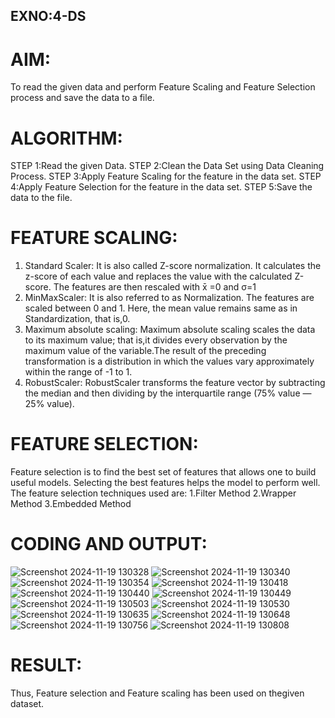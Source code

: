 ## EXNO:4-DS
# AIM:
To read the given data and perform Feature Scaling and Feature Selection process and save the
data to a file.

# ALGORITHM:
STEP 1:Read the given Data.
STEP 2:Clean the Data Set using Data Cleaning Process.
STEP 3:Apply Feature Scaling for the feature in the data set.
STEP 4:Apply Feature Selection for the feature in the data set.
STEP 5:Save the data to the file.

# FEATURE SCALING:
1. Standard Scaler: It is also called Z-score normalization. It calculates the z-score of each value and replaces the value with the calculated Z-score. The features are then rescaled with x̄ =0 and σ=1
2. MinMaxScaler: It is also referred to as Normalization. The features are scaled between 0 and 1. Here, the mean value remains same as in Standardization, that is,0.
3. Maximum absolute scaling: Maximum absolute scaling scales the data to its maximum value; that is,it divides every observation by the maximum value of the variable.The result of the preceding transformation is a distribution in which the values vary approximately within the range of -1 to 1.
4. RobustScaler: RobustScaler transforms the feature vector by subtracting the median and then dividing by the interquartile range (75% value — 25% value).

# FEATURE SELECTION:
Feature selection is to find the best set of features that allows one to build useful models. Selecting the best features helps the model to perform well.
The feature selection techniques used are:
1.Filter Method
2.Wrapper Method
3.Embedded Method

# CODING AND OUTPUT:

![Screenshot 2024-11-19 130328](https://github.com/user-attachments/assets/325aa637-e3cf-4ad0-8168-ba7c16c4fc3f)
![Screenshot 2024-11-19 130340](https://github.com/user-attachments/assets/0c3017a1-34b9-4c47-ba6e-e7684102dbb3)
![Screenshot 2024-11-19 130354](https://github.com/user-attachments/assets/0dc1df36-ee28-4eef-a0da-5e79ee458db7)
![Screenshot 2024-11-19 130418](https://github.com/user-attachments/assets/8e61dbab-65a0-420d-b5aa-931d0d8e0462)
![Screenshot 2024-11-19 130440](https://github.com/user-attachments/assets/3de920c3-530f-4263-a39c-94518be765fe)
![Screenshot 2024-11-19 130449](https://github.com/user-attachments/assets/540af936-b6b2-4ac2-a2f8-8048db09088a)
![Screenshot 2024-11-19 130503](https://github.com/user-attachments/assets/d3328c1a-35a1-4719-b8eb-76c164f3dc05)
![Screenshot 2024-11-19 130530](https://github.com/user-attachments/assets/0ac5da46-86d4-4f50-97a6-1002725804ea)
![Screenshot 2024-11-19 130635](https://github.com/user-attachments/assets/7f178ae4-0ea5-476e-bbc5-f3ecf2845d56)
![Screenshot 2024-11-19 130648](https://github.com/user-attachments/assets/5593b17c-a520-4b00-9d55-a826c5a46bed)
![Screenshot 2024-11-19 130756](https://github.com/user-attachments/assets/6c1c66a5-c9e0-4b2f-9d91-c80af4eb734c)
![Screenshot 2024-11-19 130808](https://github.com/user-attachments/assets/cd70506a-ca33-4106-811d-b5c2b45af558)






# RESULT:

 Thus, Feature selection and Feature scaling has been used on thegiven dataset.

